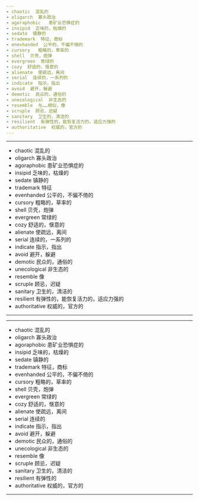 ```yaml
---
- chaotic  混乱的
- oligarch  寡头政治
- agoraphobic   患矿业恐惧症的
- insipid  乏味的，枯燥的
- sedate  镇静的
- trademark  特征，商标
- enevhanded  公平的，不偏不倚的
- cursory   粗略的，草率的
- shell  贝壳，炮弹
- evergreen  常绿的
- cozy  舒适的，惬意的
- alienate  使疏远，离间 
- serial  连续的，一系列的
- indicate  指示，指出
- avoid  避开，躲避
- demotic  民众的，通俗的
- unecological  非生态的
- resemble  与……相似，像
- scruple  顾忌，迟疑
- sanitary  卫生的，清洁的
- resilient  有弹性的，能恢复活力的，适应力强的
- authoritative  权威的，官方的
---
```


---
- chaotic  混乱的
- oligarch  寡头政治
- agoraphobic  患矿业恐惧症的
- insipid  乏味的，枯燥的
- sedate  镇静的
- trademark  特征
- evenhanded  公平的，不偏不倚的
- cursory  粗略的，草率的
- shell  贝壳，炮弹
- evergreen  常绿的
- cozy  舒适的，惬意的
- alienate  使疏远，离间
- serial  连续的，一系列的
- indicate  指示，指出
- avoid  避开，躲避
- demotic  民众的，通俗的
- unecological  非生态的
- resemble  像
- scruple  顾忌，迟疑
- sanitary  卫生的，清洁的
- resilient  有弹性的，能恢复活力的，适应力强的
- authoritative  权威的，官方的
---

---
- chaotic  混乱的
- oligarch   寡头政治
- agoraphobic  患矿业恐惧症的
- insipid  乏味的，枯燥的
- sedate  镇静的
- trademark  特征，商标
- evenhanded  公平的，不偏不倚的
- cursory  粗略的，草率的
- shell  贝壳，炮弹
- evergreen  常绿的
- cozy  舒适的，惬意的
- alienate  使疏远，离间
- serial  连续的 
- indicate  指示，指出
- avoid  避开，躲避
- demotic  民众的，通俗的
- unecological  非生态的
- resemble  像
- scruple  顾忌，迟疑
- sanitary  卫生的，清洁的
- resilient  有弹性的 
- authoritative  权威的，官方的
---